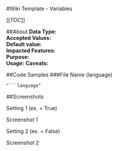 #Wiki Template - Variables

[[_TOC_]]

##About
**Data Type:**   
**Accepted Values:**   
**Default value:**   
**Impacted Features:**  
**Purpose:**   
**Usage:** 
**Caveats:**   

##Code Samples
###File Name (language)

```language
"```language"
```

##Screenshots

Setting 1 (ex. = True)

Screenshot 1

Setting 2 (ex. = False)

Screenshot 2